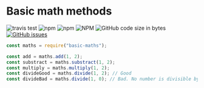# Basic math methods

![travis test](https://travis-ci.com/rr69sport/basic_maths.svg?branch=main)
![npm](https://img.shields.io/npm/v/basic-maths) ![npm](https://img.shields.io/npm/dt/basic-maths) ![NPM](https://img.shields.io/npm/l/basic-maths)
![GitHub code size in bytes](https://img.shields.io/github/languages/code-size/rr69sport/basic_maths) [![GitHub issues](https://img.shields.io/github/issues/rr69sport/basic_maths)](https://github.com/rr69sport/basic_maths/issues)

```js
const maths = require("basic-maths");

const add = maths.add(1, 2);
const substract = maths.substract(1, 2);
const multiply = maths.multiply(1, 2);
const divideGood = maths.divide(1, 2); // Good
const divideBad = maths.divide(1, 0); // Bad. No number is divisible by zero
```
